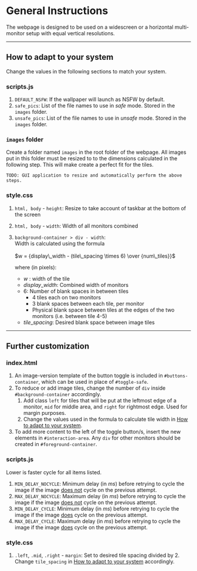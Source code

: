 # General Instructions
The webpage is designed to be used on a widescreen or a horizontal multi-monitor setup with equal vertical resolutions.

---

## How to adapt to your system
Change the values in the following sections to match your system.

### scripts.js
1. `DEFAULT_NSFW`: If the wallpaper will launch as NSFW by default.
2. `safe_pics`: List of the file names to use in *safe* mode. Stored in the `images` folder.
3. `unsafe_pics`: List of the file names to use in *unsafe* mode. Stored in the `images` folder.

### `images` folder
Create a folder named `images` in the root folder of the webpage. All images put in this folder must be resized to to the dimensions calculated in the following step. This will make create a perfect fit for the tiles.

    TODO: GUI application to resize and automatically perform the above steps.


### style.css
1. `html, body` - `height`: Resize to take account of taskbar at the bottom of the screen
2. `html, body` - `width`: Width of all monitors combined
3. `background-container > div - width`: <br> Width is calculated using the formula<br><br>
    $w = {display\_width - (tile\_spacing \times 6) \over {num\_tiles}}$

    <p>where (in pixels):</p>

    - $w$ : width of the tile
    - $display\_width$: Combined width of monitors
    - $6$: Number of blank spaces in between tiles<br>
        - 4 tiles each on two monitors
        - 3 blank spaces between each tile, per monitor
        - Physical blank space between tiles at the edges of the two monitors (i.e. between tile 4-5)
    - $tile\_spacing$: Desired blank space between image tiles


---

## Further customization
### index.html
1. An image-version template of the button toggle is included in `#buttons-container`, which can be used in place of `#toggle-safe`.
2. To reduce or add image tiles, change the number of `div` inside `#background-container` accordingly.
    1. Add class `left` for tiles that will be put at the leftmost edge of a monitor, `mid` for middle area, and `right` for rightmost edge. Used for margin purposes.
    2. Change the values used in the formula to calculate tile width in [How to adapt to your system](#adapt-style).
3. To add more content to the left of the toggle button/s, insert the new elements in `#interaction-area`. Any `div` for other monitors should be created in `#foreground-container`.

### scripts.js

Lower is faster cycle for all items listed.

1. `MIN_DELAY_NOCYCLE`: Minimum delay (in *ms*) before retrying to cycle the image if the image <ins>does not</ins> cycle on the previous attempt.
2. `MAX_DELAY_NOCYCLE`: Maximum delay (in *ms*) before retrying to cycle the image if the image <ins>does not</ins> cycle on the previous attempt.
3. `MIN_DELAY_CYCLE`: Minimum delay (in *ms*) before retrying to cycle the image if the image <ins>does</ins> cycle on the previous attempt.
4. `MAX_DELAY_CYCLE`: Maximum delay (in *ms*) before retrying to cycle the image if the image <ins>does</ins> cycle on the previous attempt.

### style.css
1. `.left`, `.mid`, `.right` - `margin`: Set to desired tile spacing divided by $2$. Change `tile_spacing` in [How to adapt to your system](#adapt-style) accordingly.
